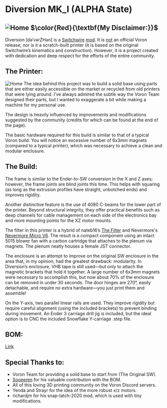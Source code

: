 Diversion MK_I (ALPHA State)
================
![Home](PIX/render_logo_1.png)
$\color{Red}{\textbf{My Disclaimer:}}$
--------------------------------
Diversion [dəˈvərZHən] is a [Switchwire](https://github.com/VoronDesign/Voron-Switchwire) <ins>mod</ins>. It is <ins>not</ins> an official Voron release, nor is it a scratch-built printer (it is based on the original Switchwire’s kinematics and construction). However, it is a project created with dedication and deep respect for the efforts of the entire community.

The Printer:
--------------
![Home](PIX/diversion_render_1.png)
The idea behind this project was to build a solid base using parts that are either easily accessible on the market or recycled from old printers that were lying around. I’ve always admired the subtle way the Voron Team designed their parts, but I wanted to exaggerate a bit while making a machine for my personal use.

The design is heavily influenced by improvements and modifications suggested by the community (credits for which can be found at the end of the page).

The basic hardware required for this build is similar to that of a typical Voron build. You will notice an excessive number of 6x3mm magnets (compared to a typical printer), which was necessary to achieve a clean and modular enclosure.

The Build:
--------------
The frame is similar to the Ender-to-SW conversion in the X and Z axes; however, the frame joints are blind joints this time. This helps with squaring (as long as the extrusion profiles have straight, unbotched ends) and improves rigidity.

Another distinctive feature is the use of 4080 C-beams for the lower part of the printer. Beyond structural integrity, they offer practical benefits such as deep channels for cable management on each side of the electronics bay and more mounting points for the XZ motor mounts.

The filter in this printer is a hybrid of nateb16’s [The Filter](https://github.com/nateb16/VoronUsers/tree/master/printer_mods/nateb16/THE_FILTER) and Nevermore's [Nevermore Micro V6](https://github.com/nevermore3d/Nevermore_Micro/tree/master/V6). The result is a compact component using an intact 5015 blower fan with a carbon cartridge that attaches to the plenum via magnets. The plenum neatly houses a female JST connector.

The enclosure is an attempt to improve on the original SW enclosure in the area that, in my opinion, had the greatest drawback: modularity. In Diversion’s enclosure, VHB tape is still used—but only to attach the magnetic brackets that hold it together. A large number of 6x3mm magnets were necessary to accomplish this, but now about 70% of the enclosure can be removed in under 30 seconds. The door hinges are 270°, easily detachable, and require no extra hardware—you just print them and assemble!

On the Y-axis, two parallel linear rails are used. They improve rigidity but require careful alignment (using the included brackets) to prevent binding during movement. An Ender 3 carriage drill jig is included, but the ideal option is to CNC the included Snowflake Y-carriage .step file.


BOM:
--------------
[Link](./docs/BoM.md)

Special Thanks to:
--------------------
+ Voron Team for providing a solid base to start from (The Original SW).
+ [Sooeeren](https://github.com/Sooeeren) for his valuable contribution with the BOM.
+ All of this loving 3D printing community on the Voron Discord servers.
+ Yenda and Strayr for the idea of the more robust x/z motors.
+ richardjm for his snap-latch-2020 mod, which is used with tiny modifications.
